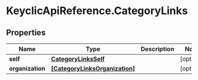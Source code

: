 # KeyclicApiReference.CategoryLinks

## Properties
Name | Type | Description | Notes
------------ | ------------- | ------------- | -------------
**self** | [**CategoryLinksSelf**](CategoryLinksSelf.md) |  | [optional] 
**organization** | [**[CategoryLinksOrganization]**](CategoryLinksOrganization.md) |  | [optional] 


